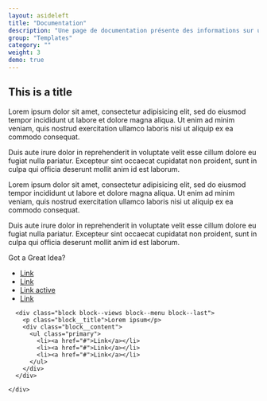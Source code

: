 ```yaml
---
layout: asideleft
title: "Documentation"
description: "Une page de documentation présente des informations sur un certain thème, sujet ou idée. Les utilisateurs y arrivent après avoir visité la lanfing page ou après avoir recherché une information spécifique, de sorte que les pages de documentation n'ont pas besoin de fournir autant d'informations contextuelles que d'autres pages d'introduction. La page doit être claire, ciblée et concise."
group: "Templates"
category: ""
weight: 3
demo: true
---
```


<div class="fields">
  <div class="row">
    <div class="col-xs-12 col-sm-8 mb-4">
      <h2>This is a title</h2>
      <p>Lorem ipsum dolor sit amet, consectetur adipisicing elit, sed do eiusmod tempor incididunt ut labore et dolore magna aliqua. Ut enim ad minim veniam, quis nostrud exercitation ullamco laboris nisi ut aliquip ex ea commodo consequat.</p>
      <p>Duis aute irure dolor in reprehenderit in voluptate velit esse cillum dolore eu fugiat nulla pariatur. Excepteur sint occaecat cupidatat non proident, sunt in culpa qui officia deserunt mollit anim id est laborum.</p>
      <p>Lorem ipsum dolor sit amet, consectetur adipisicing elit, sed do eiusmod tempor incididunt ut labore et dolore magna aliqua. Ut enim ad minim veniam, quis nostrud exercitation ullamco laboris nisi ut aliquip ex ea commodo consequat.</p>
      <p>Duis aute irure dolor in reprehenderit in voluptate velit esse cillum dolore eu fugiat nulla pariatur. Excepteur sint occaecat cupidatat non proident, sunt in culpa qui officia deserunt mollit anim id est laborum.</p>
    </div>
    <div class="col-xs-12 col-sm-4">
      <div class="block block--views block--menu block--first">
        <p class="block__title">Got a Great Idea?</p>
        <div class="block__content">
          <ul class="primary">
            <li><a href="#">Link</a></li>
            <li><a href="#">Link</a></li>
            <li><a class="active" href="#">Link active</a></li>
            <li><a href="#">Link</a></li>
          </ul>
        </div>
      </div>

      <div class="block block--views block--menu block--last">
        <p class="block__title">Lorem ipsum</p>
        <div class="block__content">
          <ul class="primary">
            <li><a href="#">Link</a></li>
            <li><a href="#">Link</a></li>
            <li><a href="#">Link</a></li>
          </ul>
        </div>
      </div>

    </div>
  </div>
</div>
